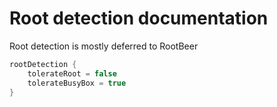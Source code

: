 # Root detection documentation

Root detection is mostly deferred to RootBeer

```kotlin
rootDetection {
    tolerateRoot = false
    tolerateBusyBox = true
}
```